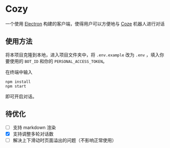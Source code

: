 # Cozy
一个使用 [Electron](https://github.com/electron/electron) 构建的客户端，使得用户可以方便地与 [Coze](https://www.coze.com/) 机器人进行对话
## 使用方法
将本项目克隆到本地，进入项目文件夹中，将 `.env.example` 改为 `.env` ，填入你要使用的 `BOT_ID` 和你的 `PERSONAL_ACCESS_TOKEN`。

在终端中输入
```shell
npm install
npm start
```
即可开启对话。

## 待优化
- [ ] 支持 markdown 渲染
- [x] 支持调整多轮对话数
- [ ] 解决上下滑动时页面溢出的问题（不影响正常使用）